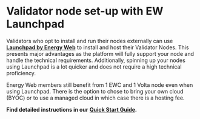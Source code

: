 # Validator node set-up with EW Launchpad

Validators who opt to install and run their nodes externally can use [**Launchpad by Energy Web**](https://launchpad.energyweb.org/login) to install and host their Validator Nodes. This presents major advantages as the platform will fully support your node and handle the technical requirements. Additionally, spinning up your nodes using Launchpad is a lot quicker and does not require a high technical proficiency.

Energy Web members still benefit from 1 EWC and 1 Volta node even when using Launchpad. There is the option to chose to bring your own cloud (BYOC) or to use a managed cloud in which case there is a hosting fee.

**Find detailed instructions in our** [**Quick Start Guide**](https://docs-launchpad.energyweb.org/launchpad-by-energy-web/blockchain-infrastructure/validator-nodes/quick-start-guide)**.**
